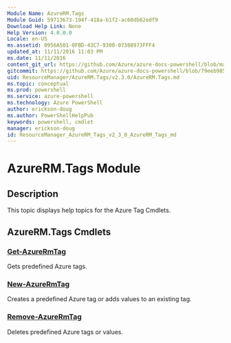 ```yaml
---
Module Name: AzureRM.Tags
Module Guid: 59713673-194f-418a-b1f2-ac60db82edf9
Download Help Link: None
Help Version: 4.0.0.0
Locale: en-US
ms.assetid: 0956A501-0FBD-43C7-9300-07388973FFF4
updated_at: 11/11/2016 11:03 PM
ms.date: 11/11/2016
content_git_url: https://github.com/Azure/azure-docs-powershell/blob/master/azureps-cmdlets-docs/ResourceManager/AzureRM.Tags/v2.3.0/AzureRM.Tags.md
gitcommit: https://github.com/Azure/azure-docs-powershell/blob/79eeb985ea480979357fb4695832a0c3d29a48bf/azureps-cmdlets-docs/ResourceManager/AzureRM.Tags/v2.3.0/AzureRM.Tags.md
uid: ResourceManager/AzureRM.Tags/v2.3.0/AzureRM.Tags.md
ms.topic: conceptual
ms.prod: powershell
ms.service: azure-powershell
ms.technology: Azure PowerShell
author: erickson-doug
ms.author: PowerShellHelpPub
keywords: powershell, cmdlet
manager: erickson-doug
id: ResourceManager_AzureRM_Tags_v2_3_0_AzureRM_Tags_md
---
```


# AzureRM.Tags Module
## Description
This topic displays help topics for the Azure Tag Cmdlets.

## AzureRM.Tags Cmdlets
### [Get-AzureRmTag](Get-AzureRmTag.md)
Gets predefined Azure tags.

### [New-AzureRmTag](New-AzureRmTag.md)
Creates a predefined Azure tag or adds values to an existing tag.

### [Remove-AzureRmTag](Remove-AzureRmTag.md)
Deletes predefined Azure tags or values.

